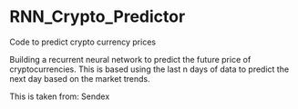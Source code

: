 # RNN_Crypto_Predictor
Code to predict crypto currency prices

Building a recurrent neural network to predict the future price of cryptocurrencies. This is based using the last n days of data to predict the next day based on the market trends.


This is taken from:
Sendex
